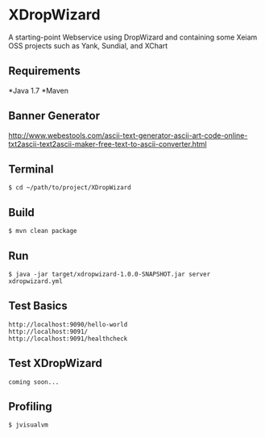 # XDropWizard

A starting-point Webservice using DropWizard and containing some Xeiam OSS projects such as Yank, Sundial, and XChart

## Requirements

*Java 1.7
*Maven

## Banner Generator 

http://www.webestools.com/ascii-text-generator-ascii-art-code-online-txt2ascii-text2ascii-maker-free-text-to-ascii-converter.html

## Terminal

    $ cd ~/path/to/project/XDropWizard

## Build

    $ mvn clean package

## Run

    $ java -jar target/xdropwizard-1.0.0-SNAPSHOT.jar server xdropwizard.yml 
    
## Test Basics

    http://localhost:9090/hello-world
    http://localhost:9091/
    http://localhost:9091/healthcheck
    
## Test XDropWizard

    coming soon...
    

## Profiling

    $ jvisualvm